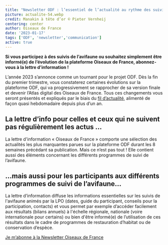 ```yaml
---
title: "Newsletter ODF : l’essentiel de l’actualité au rythme des suivis annuels de l’avifaune"
picture: actualite-54.webp
credit: Manakin à tête d’or © Pieter Vernheij
centering: center
author: Oiseaux de France
date: '2023-01-17'
tags: ['ODF', 'newsletter','communication']
active: true
---
```


**Si vous participez à des suivis de l’avifaune ou souhaitez simplement être informé(e) de l’évolution de la plateforme Oiseaux de France, abonnez-vous à la lettre d’information !**

L’année 2023 s’annonce comme un tournant pour le projet ODF. Dès la fin du premier trimestre, vous constaterez certaines évolutions sur la plateforme ODF, qui va progressivement se rapprocher de sa version finale et devenir l’Atlas digital des Oiseaux de France. Tous ces changements vous seront présentés et expliqués par le biais du [fil d’actualité]( https://www.oiseauxdefrance.org/news), alimenté de façon quasi hebdomadaire depuis plus d’un an. 

## La lettre d’info pour celles et ceux qui ne suivent pas régulièrement les actus … 
La lettre d'information « Oiseaux de France » comporte une sélection des actualités les plus marquantes parues sur la plateforme ODF durant les 8 semaines précédant sa publication. Mais ce n’est pas tout ! Elle contient aussi des éléments concernant les différents programmes de suivi de l’avifaune. 

## ...mais aussi pour les participants aux différents programmes de suivi de l’avifaune… 
La lettre d’information diffuse les informations essentielles sur les suivis de l'avifaune animés par la LPO (dates, guide du participant, conseils pour la participation, contacts) et vous permet par exemple d’accéder facilement aux résultats (bilans annuels) à l'échelle régionale, nationale (voire internationale pour certains) ou bien d'être informé(e) de l’utilisation de ces résultats dans le cadre de programmes de restauration d’habitat ou de conservation d’espèce. 

<div style="align-center"><a href="https://landings.emailing.lpo.fr/61d5874f4b4b811a82e72b33/MYg2if1JS7GPXgWNqN-Hew/landing.html"  target="_blank" class="v-btn v-btn--is-elevated  elevation-2 v-size--default success">Je m’abonne à la Newsletter Oiseaux de France</a></div>

